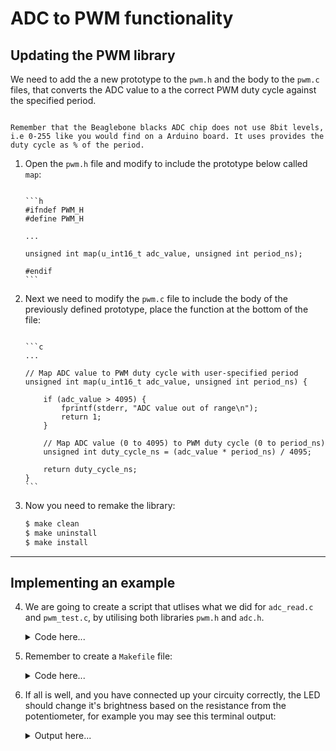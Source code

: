 # ADC to PWM functionality

## Updating the PWM library 

We need to add the a new prototype to the `pwm.h` and the body to the `pwm.c` files, that converts the ADC value to a the correct PWM duty cycle against the specified period.

~~~admonish note

Remember that the Beaglebone blacks ADC chip does not use 8bit levels, i.e 0-255 like you would find on a Arduino board. It uses provides the duty cycle as % of the period.

~~~

1. Open the `pwm.h` file and modify to include the prototype below called `map`: 

    ~~~admonish code collapsible=true title='Suppressed code here [7 lines]' 

    ```h
    #ifndef PWM_H
    #define PWM_H

    ...

    unsigned int map(u_int16_t adc_value, unsigned int period_ns);

    #endif
    ```

    ~~~

2. Next we need to modify the `pwm.c` file to include the body of the previously defined prototype, place the function at the bottom of the file:

    ~~~admonish code collapsible=true title='Suppressed code here [14 lines]' 

    ```c
    ... 

    // Map ADC value to PWM duty cycle with user-specified period
    unsigned int map(u_int16_t adc_value, unsigned int period_ns) {

        if (adc_value > 4095) {
            fprintf(stderr, "ADC value out of range\n");
            return 1;
        }

        // Map ADC value (0 to 4095) to PWM duty cycle (0 to period_ns)
        unsigned int duty_cycle_ns = (adc_value * period_ns) / 4095;

        return duty_cycle_ns;
    }
    ```

    ~~~

3. Now you need to remake the library:

    ```sh
    $ make clean
    $ make uninstall
    $ make install
    ```

---------


## Implementing an example

4.  We are going to create a script that utlises what we did for `adc_read.c` and `pwm_test.c`, by utilising both libraries `pwm.h` and `adc.h`.

    <details>
    <summary>Code here...</summary>

    ```c
    #include "pwm.h"
    #include "adc.h"
    #include <stdio.h>
    #include <unistd.h>
    #include <stdint.h>

    int main() {
        PWM pwm;
        unsigned int adc_reading = 0;
        unsigned int user_defined_period_ns = 100000; // User-defined period in nanoseconds (1 ms for 1 kHz)
        unsigned int duty_cycle = 0;

        // Initialize PWM on a specified pin, for example "P8_13"
        pwm_init(&pwm, "P8_13");

        // Set initial PWM period
        pwm_set_period(&pwm, user_defined_period_ns);

        // Enable PWM output
        pwm_enable(&pwm);

        qprintf("Phy: %s\nChannel: %s\nChip: %s\nPeriod path: %s\nDuty Cycle path: %s\nEnable path: %s\nPin Mode Path: %s\nPin Mode Sate: %s\n",pwm.phy_pin,pwm.channel,pwm.chip,pwm.period_path,pwm.duty_cycle_path,pwm.enable_path,pwm.pin_mode_path, pwm.pin_mode_state);

        // Loop to read ADC values and update PWM duty cycle
        for (int i = 0; i < 30; i++) {
            adc_get_value(0, &adc_reading); // Read ADC value from channel 0
            printf("ADC Reading: %u\n", adc_reading);

            // Map the ADC reading to the PWM duty cycle and update it
            duty_cycle = map(adc_reading, user_defined_period_ns);

            pwm_set_duty_cycle(&pwm, duty_cycle);

            sleep(1); // Update every 1 second
        }

        // Disable PWM and clean up
        pwm_disable(&pwm);
        pwm_cleanup(&pwm);

        return 0;
    }
    ```

    </details>


5. Remember to create a `Makefile` file:

    <details>
    <summary>Code here...</summary>

    ```makefile
    # Compiler and flags
    CC = gcc
    CFLAGS = -Wall -Werror

    # Target executable name
    TARGET = adc2pwm

    # Source files
    SRC = adc2pwm.c

    # Library to link against
    LIBS = -lioctrl

    # Default target: build the executable
    all: $(TARGET)

    # Build the executable
    $(TARGET): $(SRC)
            $(CC) $(CFLAGS) $(SRC) $(LIBS) -o $(TARGET)

    # Clean up build artifacts
    clean:
            rm -f $(TARGET)

    # Phony targets to avoid conflicts with files of the same name
    .PHONY: all clean
    ```

    </details>


6.  If all is well, and you have connected up your circuity correctly, the LED should change it's brightness based on the resistance from the potentiometer, for example you may see this terminal output:

    <details>
    <summary>Output here...</summary>

    ```
    PWM initialized with:
    Physical Pin: P8_13
    Channel: 7
    Chip: 1
    Period path: /sys/class/pwm/pwm-7:1/period
    Duty Cycle path: /sys/class/pwm/pwm-7:1/duty_cycle
    Enable path: /sys/class/pwm/pwm-7:1/enable
    ADC Reading: 0
    ADC Reading: 0
    ADC Reading: 283
    ADC Reading: 697
    ADC Reading: 1313
    ADC Reading: 1674
    ADC Reading: 1907
    ADC Reading: 2454
    ADC Reading: 2968
    ADC Reading: 3367
    ADC Reading: 3687
    ADC Reading: 3989
    ADC Reading: 3920
    ADC Reading: 4001
    ADC Reading: 3932
    ADC Reading: 3985
    ADC Reading: 4002
    ADC Reading: 4002
    ADC Reading: 4001
    ...
    ```

    </details>